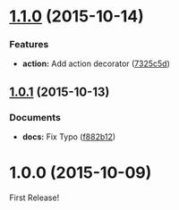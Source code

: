 <a name="1.1.0"></a>
# [1.1.0](https://github.com/moqada/flux-simple-action-creator/compare/v1.0.1...v1.1.0) (2015-10-14)


### Features

* **action:** Add action decorator ([7325c5d](https://github.com/moqada/flux-simple-action-creator/commit/7325c5d))



<a name="1.0.1"></a>
## [1.0.1](https://github.com/moqada/flux-simple-action-creator/compare/v1.0.0...v1.0.1) (2015-10-13)


### Documents

* **docs:** Fix Typo ([f882b12](https://github.com/moqada/flux-simple-action-creator/commit/f882b12))



<a name="1.0.0"></a>
# 1.0.0 (2015-10-09)


First Release!
